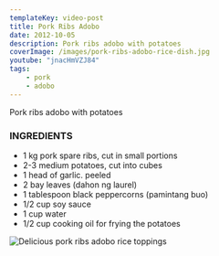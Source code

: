 ```yaml
---
templateKey: video-post
title: Pork Ribs Adobo
date: 2012-10-05
description: Pork ribs adobo with potatoes
coverImage: /images/pork-ribs-adobo-rice-dish.jpg
youtube: "jnacHmVZJ84"
tags:
    - pork
    - adobo
---
```


Pork ribs adobo with potatoes

### INGREDIENTS
* 1 kg pork spare ribs, cut in small portions
* 2-3 medium potatoes, cut into cubes
* 1 head of garlic. peeled
* 2 bay leaves (dahon ng laurel)
* 1 tablespoon black peppercorns (pamintang buo)
* 1/2 cup soy sauce
* 1 cup water
* 1/2 cup cooking oil for frying the potatoes

![Delicious pork ribs adobo rice toppings](/images/pork-ribs-adobo-rice.jpg)




